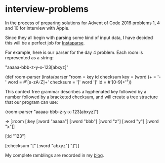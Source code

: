# interview-problems

In the process of preparing solutions for Advent of Code 2016 problems 1, 4 and 10 for interview with Apple.

Since they all begin with parsing some kind of input data, I have decided this will be a perfect job for [Instaparse](https://github.com/Engelberg/instaparse). 

For example, here is our parser for the day 4 problem.
Each room is represented as a string:

"aaaaa-bbb-z-y-x-123[abxyz]"

  (def room-parser
    (insta/parser
      "room = key id checksum
      key = (word <separator>)+
      <separator> = '-'
      word = #'[a-zA-Z]+'
      checksum = '[' word ']'
      id = #'[0-9]+'"))
     
This context free grammar describes a hyphenated key followed by a number followed by a bracketed checksum,
and will create a tree structure that our program can use:

  (room-parser "aaaaa-bbb-z-y-x-123[abxyz]")
  
  => [:room [:key [:word "aaaaa"]
  [:word "bbb"]
  [:word "z"]
  [:word "y"]
  [:word "x"]]
  
  [:id "123"]
  
  [:checksum "[" [:word "abxyz"] "]"]]


My complete ramblings are recorded in my [blog](https://crjunkie.blogspot.com/2017/11/my-interview-for-apple.html).

